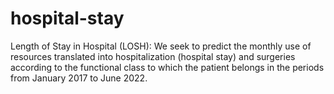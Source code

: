 # hospital-stay
Length of Stay in Hospital (LOSH): We seek to predict the monthly use of resources translated into hospitalization (hospital stay) and surgeries according to the functional class to which the patient belongs in the periods from January 2017 to June 2022.

